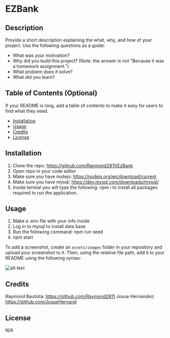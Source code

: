 # EZBank

## Description

Provide a short description explaining the what, why, and how of your project. Use the following questions as a guide:

- What was your motivation?
- Why did you build this project? (Note: the answer is not "Because it was a homework assignment.")
- What problem does it solve?
- What did you learn?

## Table of Contents (Optional)

If your README is long, add a table of contents to make it easy for users to find what they need.

- [Installation](#installation)
- [Usage](#usage)
- [Credits](#credits)
- [License](#license)

## Installation

1) Clone the repo: https://github.com/Raymond2811/EzBank
2) Open repo in your code editor
3) Make sure you have nodejs: https://nodejs.org/en/download/current
4) Make sure you have mysql: https://dev.mysql.com/downloads/mysql/
5) Inside termial you will type the following: npm i
    to install all packages required to run the application.

## Usage

1) Make a .env file with your info inside
2) Log in to mysql to install data base
2) Run the following command: npm run seed
3) npm start

To add a screenshot, create an `assets/images` folder in your repository and upload your screenshot to it. Then, using the relative file path, add it to your README using the following syntax:

![alt text](assets/images/screenshot.png)

## Credits

Raymond Bautista: https://github.com/Raymond2811
Josue Hernandez: https://github.com/JosueHernand

## License

N/A
